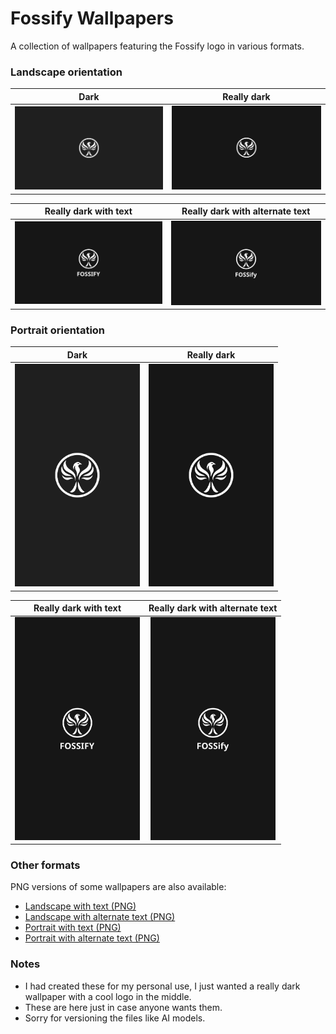 # Fossify Wallpapers

A collection of wallpapers featuring the Fossify logo in various formats.

### Landscape orientation

| Dark | Really dark |
|:----:|:-----------:|
| <img src="Wallpaper-landscape-dark.svg" alt="Dark" width="300" /> | <img src="Wallpaper-landscape-really-dark.svg" alt="Really dark" width="300" /> |

| Really dark with text | Really dark with alternate text |
|:--------------------:|:------------------------------:|
| <img src="Wallpaper-landscape-really-dark-with-text.svg" alt="Really dark with text" width="300" /> | <img src="Wallpaper-landscape-really-dark-with-alternate-text.svg" alt="Really dark with alternate text" width="300" /> |

### Portrait orientation

| Dark | Really dark |
|:----:|:-----------:|
| <img src="Wallpaper-portrait-dark.svg" alt="Dark" width="200" /> | <img src="Wallpaper-portrait-really-dark.svg" alt="Really dark" width="200" /> |

| Really dark with text | Really dark with alternate text |
|:---------------------:|:-------------------------------:|
| <img src="Wallpaper-portrait-really-dark-with-text.svg" alt="Really dark with text" width="200" /> | <img src="Wallpaper-portrait-really-dark-with-alternate-text.svg" alt="Really dark with alternate text" width="200" /> |

### Other formats

PNG versions of some wallpapers are also available:
- [Landscape with text (PNG)](Wallpaper-landscape-really-dark-with-text.png)
- [Landscape with alternate text (PNG)](Wallpaper-landscape-really-dark-with-alternate-text.png)
- [Portrait with text (PNG)](Wallpaper-portrait-really-dark-with-text.png)
- [Portrait with alternate text (PNG)](Wallpaper-portrait-really-dark-with-alternate-text.png)

### Notes

 - I had created these for my personal use, I just wanted a really dark wallpaper with a cool logo in the middle.
 - These are here just in case anyone wants them.
 - Sorry for versioning the files like AI models.
